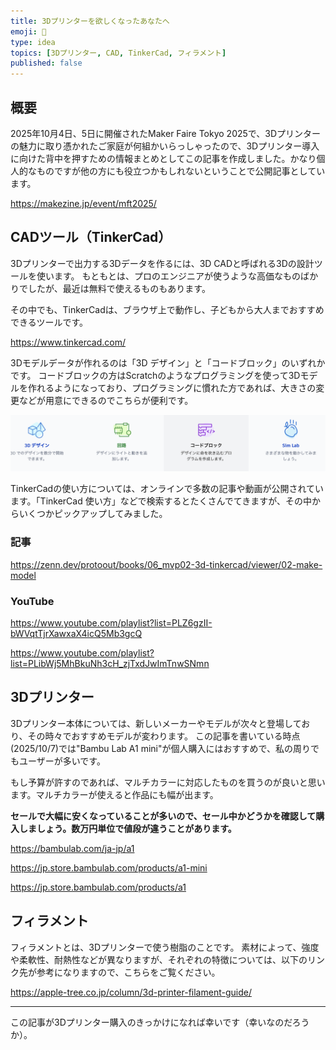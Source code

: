 ```yaml
---
title: 3Dプリンターを欲しくなったあなたへ
emoji: 🗿
type: idea
topics: [3Dプリンター, CAD, TinkerCad, フィラメント]
published: false
---
```


## 概要

2025年10月4日、5日に開催されたMaker Faire Tokyo 2025で、3Dプリンターの魅力に取り憑かれたご家庭が何組かいらっしゃったので、3Dプリンター導入に向けた背中を押すための情報まとめとしてこの記事を作成しました。かなり個人的なものですが他の方にも役立つかもしれないということで公開記事としています。

https://makezine.jp/event/mft2025/

## CADツール（TinkerCad）

3Dプリンターで出力する3Dデータを作るには、3D CADと呼ばれる3Dの設計ツールを使います。
もともとは、プロのエンジニアが使うような高価なものばかりでしたが、最近は無料で使えるものもあります。

その中でも、TinkerCadは、ブラウザ上で動作し、子どもから大人までおすすめできるツールです。

https://www.tinkercad.com/

3Dモデルデータが作れるのは「3D デザイン」と「コードブロック」のいずれかです。
コードブロックの方はScratchのようなプログラミングを使って3Dモデルを作れるようになっており、プログラミングに慣れた方であれば、大きさの変更などが用意にできるのでこちらが便利です。

![](/images/for-future-3dprinter-owner.png)


TinkerCadの使い方については、オンラインで多数の記事や動画が公開されています。「TinkerCad 使い方」などで検索するとたくさんでてきますが、その中からいくつかピックアップしてみました。

### 記事
https://zenn.dev/protoout/books/06_mvp02-3d-tinkercad/viewer/02-make-model

### YouTube

https://www.youtube.com/playlist?list=PLZ6gzII-bWVqtTjrXawxaX4icQ5Mb3gcQ

https://www.youtube.com/playlist?list=PLibWj5MhBkuNh3cH_zjTxdJwImTnwSNmn

## 3Dプリンター

3Dプリンター本体については、新しいメーカーやモデルが次々と登場しており、その時々でおすすめモデルが変わります。
この記事を書いている時点(2025/10/7)では"Bambu Lab A1 mini"が個人購入にはおすすめで、私の周りでもユーザーが多いです。

もし予算が許すのであれば、マルチカラーに対応したものを買うのが良いと思います。マルチカラーが使えると作品にも幅が出ます。

**セールで大幅に安くなっていることが多いので、セール中かどうかを確認して購入しましょう。数万円単位で値段が違うことがあります。**

https://bambulab.com/ja-jp/a1

https://jp.store.bambulab.com/products/a1-mini

https://jp.store.bambulab.com/products/a1

## フィラメント

フィラメントとは、3Dプリンターで使う樹脂のことです。
素材によって、強度や柔軟性、耐熱性などが異なりますが、それぞれの特徴については、以下のリンク先が参考になりますので、こちらをご覧ください。

https://apple-tree.co.jp/column/3d-printer-filament-guide/

---

この記事が3Dプリンター購入のきっかけになれば幸いです（幸いなのだろうか）。